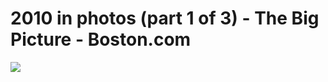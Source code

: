 <!--
id: 2315873790
link: http://tumblr.atmos.org/post/2315873790/2010-in-photos-part-1-of-3-the-big-picture
slug: 2010-in-photos-part-1-of-3-the-big-picture
date: Tue Dec 14 2010 13:23:42 GMT-0800 (PST)
publish: 2010-12-014
tags: 
title: 2010 in photos (part 1 of 3) - The Big Picture - Boston.com
-->


2010 in photos (part 1 of 3) - The Big Picture - Boston.com
===========================================================

![](http://www.tumblr.com/photo/1280/atmos/2315873790/1/tumblr_ldfsripxdw1qz4sng)

